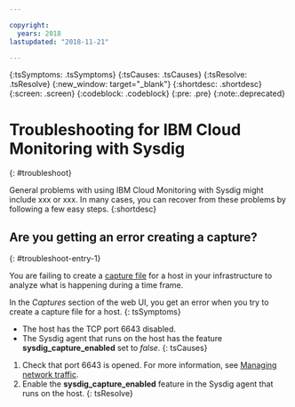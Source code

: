 ```yaml
---

copyright:
  years: 2018
lastupdated: "2018-11-21"

---
```


{:tsSymptoms: .tsSymptoms}
{:tsCauses: .tsCauses}
{:tsResolve: .tsResolve}
{:new_window: target="_blank"}
{:shortdesc: .shortdesc}
{:screen: .screen}
{:codeblock: .codeblock}
{:pre: .pre}
{:note:.deprecated}

# Troubleshooting for IBM Cloud Monitoring with Sysdig
{: #troubleshoot}

General problems with using IBM Cloud Monitoring with Sysdig might include xxx or xxx. In many cases, you can recover from these problems by following a few easy steps.
{:shortdesc}

## Are you getting an error creating a capture?
{: #troubleshoot-entry-1}

You are failing to create a [capture file](/docs/services/Monitoring-with-Sysdig/captures.html#captures) for a host in your infrastructure to analyze what is happening during a time frame. 

In the *Captures* section of the web UI, you get an error when you try to create a capture file for a host.
{: tsSymptoms}

* The host has the TCP port 6643 disabled.
* The Sysdig agent that runs on the host has the feature **sysdig_capture_enabled** set to *false*.
{: tsCauses}


1. Check that port 6643 is opened. For more information, see [Managing network traffic](/docs/services/Monitoring-with-Sysdig/network.html#send).
2. Enable the **sysdig_capture_enabled** feature in the Sysdig agent that runs on the host.
{: tsResolve}
